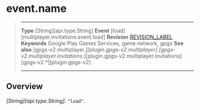 # event.name

> --------------------- ------------------------------------------------------------------------------------------
> __Type__              [String][api.type.String]
> __Event__             [load][multiplayer.invitations.event.load]
> __Revision__          [REVISION_LABEL](REVISION_URL)
> __Keywords__          Google Play Games Services, game network, gpgs
> __See also__          [gpgs-v2.multiplayer.*][plugin.gpgs-v2.multiplayer]
>                       [gpgs-v2.multiplayer.invitations.*][plugin.gpgs-v2.multiplayer.invitations]
>                       [gpgs-v2.*][plugin.gpgs-v2]
> --------------------- ------------------------------------------------------------------------------------------

## Overview

_[String][api.type.String]._ `"load"`.